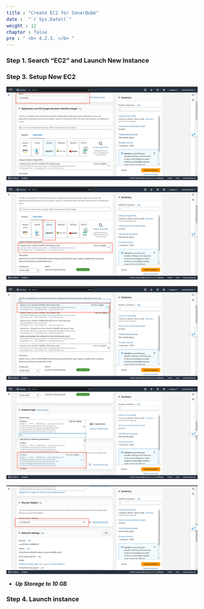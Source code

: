 ```yaml
---
title : "Create EC2 for SonarQube"
date :  "`r Sys.Date()`" 
weight : 12
chapter : false
pre : " <b> 4.2.3. </b> "
---
```


### Step 1. Search “EC2” and Launch New Instance

### Step 3. Setup New EC2

![ec2_sonar_1(1).png](ec2_sonar_1(1).png)

![ec2_jenkin_2(1).png](ec2_jenkin_2(1).png)

![ec2_jenkin_3(1).png](ec2_jenkin_3(1).png)

![ec2_jenkin_4(1).png](ec2_jenkin_4(1).png)

![ec2_jenkin_5(1).png](ec2_jenkin_5(1).png)

- ***Up Storage to 10 GB***

### Step 4. **Launch instance**
